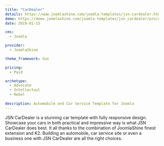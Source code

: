 ```yaml
---
title: "CarDealer"
details: https://www.joomlashine.com/joomla-templates/jsn-cardealer.html
demo: https://demo.joomlashine.com/joomla-templates/jsn_cardealer/pro/cardealer/
date: 2019-01-15

cms: 
  - Joomla

provider: 
  - JoomlaShine

theme_framework: Sun

pricing:
  - Paid

archetype:
  - Advocate
  - Intellectual
  - Rebel
  
description: Automobile and Car Service Template for Joomla
---
```


JSN CarDealer is a stunning car template with fully responsive design. Showcase your cars in both practical and impressive way is what JSN CarDealer does best. It all thanks to the combination of JoomlaShine finest extension and K2. Building an automobile, car service site or even a business one with JSN CarDealer are all the right choices.